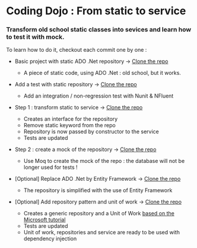 # Coding Dojo : From static to service

### Transform old school static classes into sevices and learn how to test it with mock.

To learn how to do it, checkout each commit one by one :
- Basic project with static ADO .Net repository -> [Clone the repo](https://github.com/lionelrepellin/dojo-from-static-to-service/tree/164382a031bc0c7feb0d21bece83758b3d20bbdc)
    - A piece of static code, using ADO .Net : old school, but it works.

- Add a test with static repository -> [Clone the repo](https://github.com/lionelrepellin/dojo-from-static-to-service/tree/45b539427f025b24901a50cdd9ede54fa47d90eb)
    - Add an integration / non-regression test with Nunit & NFluent

- Step 1 : transform static to service -> [Clone the repo](https://github.com/lionelrepellin/dojo-from-static-to-service/tree/47cc8ca6ae28c1825eed36a8a7ac45c77ad0d778)
    - Creates an interface for the repository
    - Remove static keyword from the repo
    - Repository is now passed by constructor to the service
    - Tests are updated

- Step 2 : create a mock of the repository -> [Clone the repo](https://github.com/lionelrepellin/dojo-from-static-to-service/tree/0692699b5720cc4c04a5c4780224f6e27bde7444)
    - Use Moq to create the mock of the repo : the database will not be longer used for tests !

- [Optional] Replace ADO .Net by Entity Framework -> [Clone the repo](https://github.com/lionelrepellin/dojo-from-static-to-service/tree/f64b471576eb5c0f6df144fda61d1d25c25afdde)
    - The repository is simplified with the use of Entity Framework

- [Optional] Add repository pattern and unit of work -> [Clone the repo](https://github.com/lionelrepellin/dojo-from-static-to-service/tree/526bd2c45f49bea3ce5a66df6d4025faba180063)
    - Creates a generic repository and a Unit of Work [based on the Microsoft tutorial](https://docs.microsoft.com/en-us/aspnet/mvc/overview/older-versions/getting-started-with-ef-5-using-mvc-4/implementing-the-repository-and-unit-of-work-patterns-in-an-asp-net-mvc-application)
    - Tests are updated
    - Unit of work, repositories and service are ready to be used with dependency injection

